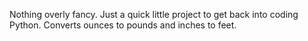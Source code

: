 Nothing overly fancy. Just a quick little project to get back into coding Python. Converts ounces to pounds and inches to feet.
